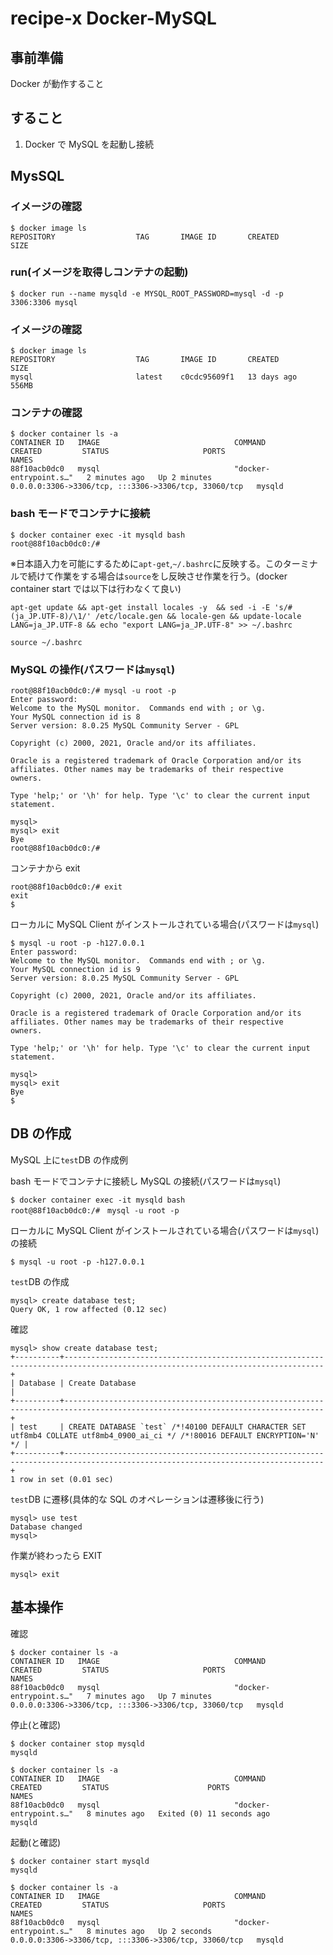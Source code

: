 # recipe-x Docker-MySQL

## 事前準備

Docker が動作すること

## すること

1. Docker で MySQL を起動し接続

## MysSQL

### イメージの確認

```
$ docker image ls
REPOSITORY                  TAG       IMAGE ID       CREATED         SIZE
```

### run(イメージを取得しコンテナの起動)

```
$ docker run --name mysqld -e MYSQL_ROOT_PASSWORD=mysql -d -p 3306:3306 mysql
```

### イメージの確認

```
$ docker image ls
REPOSITORY                  TAG       IMAGE ID       CREATED         SIZE
mysql                       latest    c0cdc95609f1   13 days ago     556MB
```

### コンテナの確認

```
$ docker container ls -a
CONTAINER ID   IMAGE                              COMMAND                  CREATED         STATUS                     PORTS                                                  NAMES
88f10acb0dc0   mysql                              "docker-entrypoint.s…"   2 minutes ago   Up 2 minutes               0.0.0.0:3306->3306/tcp, :::3306->3306/tcp, 33060/tcp   mysqld
```

### bash モードでコンテナに接続

```
$ docker container exec -it mysqld bash
root@88f10acb0dc0:/#
```

※日本語入力を可能にするために`apt-get`,`~/.bashrc`に反映する。このターミナルで続けて作業をする場合は`source`をし反映させ作業を行う。(docker container start では以下は行わなくて良い)

```
apt-get update && apt-get install locales -y  && sed -i -E 's/# (ja_JP.UTF-8)/\1/' /etc/locale.gen && locale-gen && update-locale LANG=ja_JP.UTF-8 && echo "export LANG=ja_JP.UTF-8" >> ~/.bashrc

source ~/.bashrc
```

### MySQL の操作(パスワードは`mysql`)

```
root@88f10acb0dc0:/# mysql -u root -p
Enter password:
Welcome to the MySQL monitor.  Commands end with ; or \g.
Your MySQL connection id is 8
Server version: 8.0.25 MySQL Community Server - GPL

Copyright (c) 2000, 2021, Oracle and/or its affiliates.

Oracle is a registered trademark of Oracle Corporation and/or its
affiliates. Other names may be trademarks of their respective
owners.

Type 'help;' or '\h' for help. Type '\c' to clear the current input statement.

mysql>
mysql> exit
Bye
root@88f10acb0dc0:/#
```

コンテナから exit

```
root@88f10acb0dc0:/# exit
exit
$
```

ローカルに MySQL Client がインストールされている場合(パスワードは`mysql`)

```
$ mysql -u root -p -h127.0.0.1
Enter password:
Welcome to the MySQL monitor.  Commands end with ; or \g.
Your MySQL connection id is 9
Server version: 8.0.25 MySQL Community Server - GPL

Copyright (c) 2000, 2021, Oracle and/or its affiliates.

Oracle is a registered trademark of Oracle Corporation and/or its
affiliates. Other names may be trademarks of their respective
owners.

Type 'help;' or '\h' for help. Type '\c' to clear the current input statement.

mysql>
mysql> exit
Bye
$
```

## DB の作成

MySQL 上に`test`DB の作成例

bash モードでコンテナに接続し MySQL の接続(パスワードは`mysql`)

```
$ docker container exec -it mysqld bash
root@88f10acb0dc0:/#　mysql -u root -p
```

ローカルに MySQL Client がインストールされている場合(パスワードは`mysql`)の接続

```
$ mysql -u root -p -h127.0.0.1
```

`test`DB の作成

```
mysql> create database test;
Query OK, 1 row affected (0.12 sec)
```

確認

```
mysql> show create database test;
+----------+--------------------------------------------------------------------------------------------------------------------------------+
| Database | Create Database                                                                                                                |
+----------+--------------------------------------------------------------------------------------------------------------------------------+
| test     | CREATE DATABASE `test` /*!40100 DEFAULT CHARACTER SET utf8mb4 COLLATE utf8mb4_0900_ai_ci */ /*!80016 DEFAULT ENCRYPTION='N' */ |
+----------+--------------------------------------------------------------------------------------------------------------------------------+
1 row in set (0.01 sec)
```

`test`DB に遷移(具体的な SQL のオペレーションは遷移後に行う)

```
mysql> use test
Database changed
mysql>
```

作業が終わったら EXIT

```
mysql> exit
```

## 基本操作

確認

```
$ docker container ls -a
CONTAINER ID   IMAGE                              COMMAND                  CREATED         STATUS                     PORTS                                                  NAMES
88f10acb0dc0   mysql                              "docker-entrypoint.s…"   7 minutes ago   Up 7 minutes               0.0.0.0:3306->3306/tcp, :::3306->3306/tcp, 33060/tcp   mysqld
```

停止(と確認)

```
$ docker container stop mysqld
mysqld

$ docker container ls -a
CONTAINER ID   IMAGE                              COMMAND                  CREATED         STATUS                      PORTS                                       NAMES
88f10acb0dc0   mysql                              "docker-entrypoint.s…"   8 minutes ago   Exited (0) 11 seconds ago                                               mysqld
```

起動(と確認)

```
$ docker container start mysqld
mysqld

$ docker container ls -a
CONTAINER ID   IMAGE                              COMMAND                  CREATED         STATUS                     PORTS                                                  NAMES
88f10acb0dc0   mysql                              "docker-entrypoint.s…"   8 minutes ago   Up 2 seconds               0.0.0.0:3306->3306/tcp, :::3306->3306/tcp, 33060/tcp   mysqld
```
